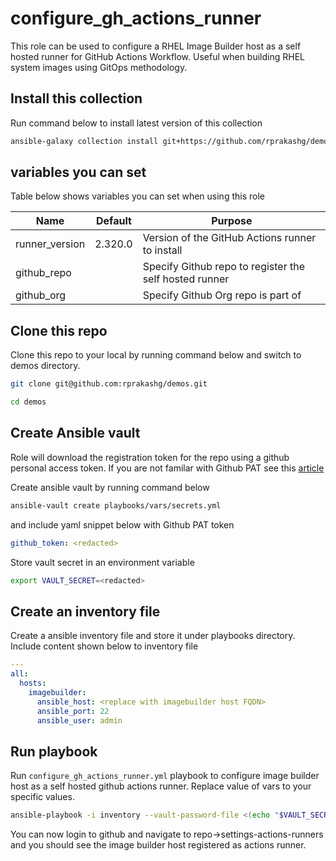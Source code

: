 # configure_gh_actions_runner
This role can be used to configure a RHEL Image Builder host as a self hosted runner for GitHub Actions Workflow. Useful when building RHEL system images using GitOps methodology.

## Install this collection
Run command below to install latest version of this collection

```sh
ansible-galaxy collection install git+https://github.com/rprakashg/demos.git,main
```

## variables you can set 
Table below shows variables you can set when using this role 

| Name        | Default | Purpose | 
|------       | ------- | ------- | 
| runner_version | 2.320.0 | Version of the GitHub Actions runner to install |
| github_repo | | Specify Github repo to register the self hosted runner |
| github_org | | Specify Github Org repo is part of |

## Clone this repo
Clone this repo to your local by running command below and switch to demos directory.

```sh
git clone git@github.com:rprakashg/demos.git

cd demos
```

## Create Ansible vault
Role will download the registration token for the repo using a github personal access token. If you are not familar with Github PAT see this [article](https://docs.github.com/en/authentication/keeping-your-account-and-data-secure/managing-your-personal-access-tokens#creating-a-personal-access-token-classic)

Create ansible vault by running command below

```sh
ansible-vault create playbooks/vars/secrets.yml
```

and include yaml snippet below with Github PAT token 

```yaml
github_token: <redacted>
```

Store vault secret in an environment variable

```sh
export VAULT_SECRET=<redacted>
```

## Create an inventory file
Create a ansible inventory file and store it under playbooks directory. Include content shown below to inventory file

```yaml
---
all:
  hosts:
    imagebuilder:
      ansible_host: <replace with imagebuilder host FQDN>
      ansible_port: 22
      ansible_user: admin
```

## Run playbook 
Run `configure_gh_actions_runner.yml` playbook to configure image builder host as a self hosted github actions runner. Replace value of vars to your specific values.

```sh
ansible-playbook -i inventory --vault-password-file <(echo "$VAULT_SECRET") configure_gh_actions_runner.yml
```

You can now login to github and navigate to repo->settings-actions-runners and you should see the image builder host registered as actions runner. 



